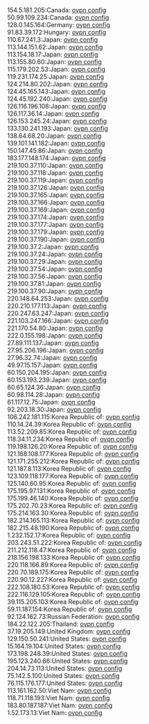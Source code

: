 154.5.181.205:Canada: [ovpn config](vpn/154_5_181_205.ovpn)  
50.99.109.234:Canada: [ovpn config](vpn/50_99_109_234.ovpn)  
128.0.145.164:Germany: [ovpn config](vpn/128_0_145_164.ovpn)  
91.83.39.172:Hungary: [ovpn config](vpn/91_83_39_172.ovpn)  
110.67.241.3:Japan: [ovpn config](vpn/110_67_241_3.ovpn)  
113.144.151.62:Japan: [ovpn config](vpn/113_144_151_62.ovpn)  
113.154.18.17:Japan: [ovpn config](vpn/113_154_18_17.ovpn)  
113.155.80.60:Japan: [ovpn config](vpn/113_155_80_60.ovpn)  
115.179.202.53:Japan: [ovpn config](vpn/115_179_202_53.ovpn)  
119.231.174.25:Japan: [ovpn config](vpn/119_231_174_25.ovpn)  
124.214.80.202:Japan: [ovpn config](vpn/124_214_80_202.ovpn)  
124.45.165.143:Japan: [ovpn config](vpn/124_45_165_143.ovpn)  
124.45.192.240:Japan: [ovpn config](vpn/124_45_192_240.ovpn)  
126.116.196.108:Japan: [ovpn config](vpn/126_116_196_108.ovpn)  
126.117.36.14:Japan: [ovpn config](vpn/126_117_36_14.ovpn)  
126.153.245.24:Japan: [ovpn config](vpn/126_153_245_24.ovpn)  
133.130.241.193:Japan: [ovpn config](vpn/133_130_241_193.ovpn)  
138.64.68.20:Japan: [ovpn config](vpn/138_64_68_20.ovpn)  
139.101.141.182:Japan: [ovpn config](vpn/139_101_141_182.ovpn)  
150.147.45.86:Japan: [ovpn config](vpn/150_147_45_86.ovpn)  
183.177.148.174:Japan: [ovpn config](vpn/183_177_148_174.ovpn)  
219.100.37.110:Japan: [ovpn config](vpn/219_100_37_110.ovpn)  
219.100.37.118:Japan: [ovpn config](vpn/219_100_37_118.ovpn)  
219.100.37.119:Japan: [ovpn config](vpn/219_100_37_119.ovpn)  
219.100.37.126:Japan: [ovpn config](vpn/219_100_37_126.ovpn)  
219.100.37.165:Japan: [ovpn config](vpn/219_100_37_165.ovpn)  
219.100.37.166:Japan: [ovpn config](vpn/219_100_37_166.ovpn)  
219.100.37.169:Japan: [ovpn config](vpn/219_100_37_169.ovpn)  
219.100.37.174:Japan: [ovpn config](vpn/219_100_37_174.ovpn)  
219.100.37.177:Japan: [ovpn config](vpn/219_100_37_177.ovpn)  
219.100.37.179:Japan: [ovpn config](vpn/219_100_37_179.ovpn)  
219.100.37.190:Japan: [ovpn config](vpn/219_100_37_190.ovpn)  
219.100.37.2:Japan: [ovpn config](vpn/219_100_37_2.ovpn)  
219.100.37.24:Japan: [ovpn config](vpn/219_100_37_24.ovpn)  
219.100.37.29:Japan: [ovpn config](vpn/219_100_37_29.ovpn)  
219.100.37.54:Japan: [ovpn config](vpn/219_100_37_54.ovpn)  
219.100.37.56:Japan: [ovpn config](vpn/219_100_37_56.ovpn)  
219.100.37.81:Japan: [ovpn config](vpn/219_100_37_81.ovpn)  
219.100.37.90:Japan: [ovpn config](vpn/219_100_37_90.ovpn)  
220.148.64.253:Japan: [ovpn config](vpn/220_148_64_253.ovpn)  
220.210.177.113:Japan: [ovpn config](vpn/220_210_177_113.ovpn)  
220.247.63.247:Japan: [ovpn config](vpn/220_247_63_247.ovpn)  
221.103.247.166:Japan: [ovpn config](vpn/221_103_247_166.ovpn)  
221.170.54.80:Japan: [ovpn config](vpn/221_170_54_80.ovpn)  
222.0.155.198:Japan: [ovpn config](vpn/222_0_155_198.ovpn)  
27.89.111.137:Japan: [ovpn config](vpn/27_89_111_137.ovpn)  
27.95.206.196:Japan: [ovpn config](vpn/27_95_206_196.ovpn)  
27.96.32.74:Japan: [ovpn config](vpn/27_96_32_74.ovpn)  
49.97.15.157:Japan: [ovpn config](vpn/49_97_15_157.ovpn)  
60.150.204.195:Japan: [ovpn config](vpn/60_150_204_195.ovpn)  
60.153.193.239:Japan: [ovpn config](vpn/60_153_193_239.ovpn)  
60.65.124.36:Japan: [ovpn config](vpn/60_65_124_36.ovpn)  
60.98.114.28:Japan: [ovpn config](vpn/60_98_114_28.ovpn)  
61.117.12.75:Japan: [ovpn config](vpn/61_117_12_75.ovpn)  
92.203.18.30:Japan: [ovpn config](vpn/92_203_18_30.ovpn)  
106.242.181.115:Korea Republic of: [ovpn config](vpn/106_242_181_115.ovpn)  
110.14.24.39:Korea Republic of: [ovpn config](vpn/110_14_24_39.ovpn)  
113.52.209.85:Korea Republic of: [ovpn config](vpn/113_52_209_85.ovpn)  
118.34.11.234:Korea Republic of: [ovpn config](vpn/118_34_11_234.ovpn)  
119.198.126.20:Korea Republic of: [ovpn config](vpn/119_198_126_20.ovpn)  
121.168.108.177:Korea Republic of: [ovpn config](vpn/121_168_108_177.ovpn)  
121.171.255.212:Korea Republic of: [ovpn config](vpn/121_171_255_212.ovpn)  
121.187.8.113:Korea Republic of: [ovpn config](vpn/121_187_8_113.ovpn)  
123.109.118.177:Korea Republic of: [ovpn config](vpn/123_109_118_177.ovpn)  
125.140.60.95:Korea Republic of: [ovpn config](vpn/125_140_60_95.ovpn)  
175.195.97.131:Korea Republic of: [ovpn config](vpn/175_195_97_131.ovpn)  
175.199.46.140:Korea Republic of: [ovpn config](vpn/175_199_46_140.ovpn)  
175.202.70.23:Korea Republic of: [ovpn config](vpn/175_202_70_23.ovpn)  
175.214.163.30:Korea Republic of: [ovpn config](vpn/175_214_163_30.ovpn)  
182.214.165.113:Korea Republic of: [ovpn config](vpn/182_214_165_113.ovpn)  
182.215.48.190:Korea Republic of: [ovpn config](vpn/182_215_48_190.ovpn)  
1.232.152.17:Korea Republic of: [ovpn config](vpn/1_232_152_17.ovpn)  
203.243.51.222:Korea Republic of: [ovpn config](vpn/203_243_51_222.ovpn)  
211.212.118.47:Korea Republic of: [ovpn config](vpn/211_212_118_47.ovpn)  
218.156.198.133:Korea Republic of: [ovpn config](vpn/218_156_198_133.ovpn)  
220.118.166.89:Korea Republic of: [ovpn config](vpn/220_118_166_89.ovpn)  
220.70.189.175:Korea Republic of: [ovpn config](vpn/220_70_189_175.ovpn)  
220.90.12.227:Korea Republic of: [ovpn config](vpn/220_90_12_227.ovpn)  
222.108.180.53:Korea Republic of: [ovpn config](vpn/222_108_180_53.ovpn)  
222.116.129.105:Korea Republic of: [ovpn config](vpn/222_116_129_105.ovpn)  
39.115.205.103:Korea Republic of: [ovpn config](vpn/39_115_205_103.ovpn)  
59.11.187.154:Korea Republic of: [ovpn config](vpn/59_11_187_154.ovpn)  
92.124.162.73:Russian Federation: [ovpn config](vpn/92_124_162_73.ovpn)  
184.22.122.205:Thailand: [ovpn config](vpn/184_22_122_205.ovpn)  
37.19.205.149:United Kingdom: [ovpn config](vpn/37_19_205_149.ovpn)  
129.150.50.241:United States: [ovpn config](vpn/129_150_50_241.ovpn)  
15.164.19.104:United States: [ovpn config](vpn/15_164_19_104.ovpn)  
173.198.248.39:United States: [ovpn config](vpn/173_198_248_39.ovpn)  
195.123.240.66:United States: [ovpn config](vpn/195_123_240_66.ovpn)  
204.14.73.113:United States: [ovpn config](vpn/204_14_73_113.ovpn)  
75.142.5.100:United States: [ovpn config](vpn/75_142_5_100.ovpn)  
76.115.176.177:United States: [ovpn config](vpn/76_115_176_177.ovpn)  
113.161.162.50:Viet Nam: [ovpn config](vpn/113_161_162_50.ovpn)  
118.71.118.193:Viet Nam: [ovpn config](vpn/118_71_118_193.ovpn)  
183.80.187.187:Viet Nam: [ovpn config](vpn/183_80_187_187.ovpn)  
1.52.173.13:Viet Nam: [ovpn config](vpn/1_52_173_13.ovpn)  
